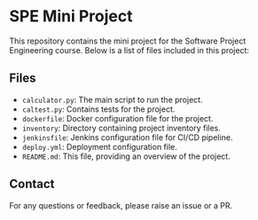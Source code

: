 # SPE Mini Project

This repository contains the mini project for the Software Project Engineering course. Below is a list of files included in this project:

## Files

- `calculator.py`: The main script to run the project.
- `caltest.py`: Contains tests for the project.
- `dockerfile`: Docker configuration file for the project.
- `inventory`: Directory containing project inventory files.
- `jenkinsfile`: Jenkins configuration file for CI/CD pipeline.
- `deploy.yml`: Deployment configuration file.
- `README.md`: This file, providing an overview of the project.

## Contact

For any questions or feedback, please raise an issue or a PR.
 
